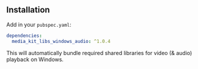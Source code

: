 ## Installation

Add in your `pubspec.yaml`:

```yaml
dependencies:
  media_kit_libs_windows_audio: ^1.0.4
```

This will automatically bundle required shared libraries for video (& audio) playback on Windows.

